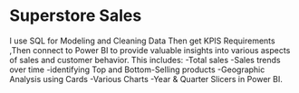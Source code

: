 # Superstore Sales
I use SQL for Modeling and Cleaning Data Then get KPIS Requirements
,Then connect to Power BI to provide valuable insights into various aspects of sales and customer behavior.
This includes:
-Total sales
-Sales trends over time
-identifying Top and Bottom-Selling products
-Geographic Analysis using Cards
-Various Charts
-Year & Quarter Slicers in Power BI.
